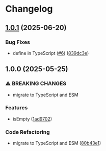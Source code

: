 # Changelog

## [1.0.1](https://github.com/mljs/tree-set/compare/v1.0.0...v1.0.1) (2025-06-20)


### Bug Fixes

* define in TypeScript ([#6](https://github.com/mljs/tree-set/issues/6)) ([839dc3e](https://github.com/mljs/tree-set/commit/839dc3e3217543368dbfec9afaaa7e3ddcd1c8c7))

## 1.0.0 (2025-05-25)


### ⚠ BREAKING CHANGES

* migrate to TypeScript and ESM

### Features

* isEmpty ([1ad9702](https://github.com/mljs/tree-set/commit/1ad97026e89257e3ba1b4a9e07295b2b345e8255))


### Code Refactoring

* migrate to TypeScript and ESM ([80b43e1](https://github.com/mljs/tree-set/commit/80b43e1623ecc320aae59f1ea362d0c971144c8e))
